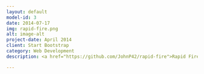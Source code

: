 ```yaml
---
layout: default
model-id: 3
date: 2014-07-17
img: rapid-fire.png
alt: image-alt
project-date: April 2014
client: Start Bootstrap
category: Web Development
description: <a href="https://github.com/JohnP42/rapid-fire">Rapid Fire</a> is a Wario Ware clone written in Java for an Android device. This was a project to get me started on Android development. I focused learning the Android API and adjusting to a different kind of programming environment.

---
```

